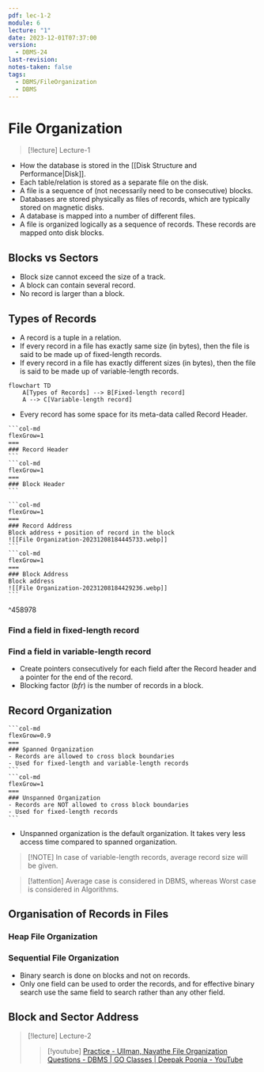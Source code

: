```yaml
---
pdf: lec-1-2
module: 6
lecture: "1"
date: 2023-12-01T07:37:00
version:
  - DBMS-24
last-revision: 
notes-taken: false
tags:
  - DBMS/FileOrganization
  - DBMS
---
```

# File Organization
> [!lecture] Lecture-1

- How the database is stored in the [[Disk Structure and Performance|Disk]].
- Each table/relation is stored as a separate file on the disk.
- A file is a sequence of (not necessarily need to be consecutive) blocks.
- Databases are stored physically as files of records, which are typically stored on magnetic disks.
- A database is mapped into a number of different files.
- A file is organized logically as a sequence of records. These records are mapped onto disk blocks.

## Blocks vs Sectors
- Block size cannot exceed the size of a track.
- A block can contain several record.
- No record is larger than a block.

## Types of Records
- A record is a tuple in a relation.
- If every record in a file has exactly same size (in bytes), then the file is said to be made up of fixed-length records.
- If every record in a file has exactly different sizes (in bytes), then the file is said to be made up of variable-length records.

```mermaid
flowchart TD
	A[Types of Records] --> B[Fixed-length record]
	A --> C[Variable-length record]
```

- Every record has some space for its meta-data called Record Header.

````col
```col-md
flexGrow=1
===
### Record Header
```
```col-md
flexGrow=1
===
### Block Header
```
````

````col
```col-md
flexGrow=1
===
### Record Address
Block address + position of record in the block
![[File Organization-20231208184445733.webp]]
```
```col-md
flexGrow=1
===
### Block Address
Block address
![[File Organization-20231208184429236.webp]]
```
````
^458978

### Find a field in fixed-length record

### Find a field in variable-length record
- Create pointers consecutively for each field after the Record header and a pointer for the end of the record.
- Blocking factor (${} bfr {}$) is the number of records in a block.

## Record Organization

````col
```col-md
flexGrow=0.9
===
### Spanned Organization
- Records are allowed to cross block boundaries
- Used for fixed-length and variable-length records
```
```col-md
flexGrow=1
===
### Unspanned Organization
- Records are NOT allowed to cross block boundaries
- Used for fixed-length records
```
````

- Unspanned organization is the default organization. It takes very less access time compared to spanned organization.

> [!NOTE] In case of variable-length records, average record size will be given.


> [!attention] 
> Average case is considered in DBMS, whereas Worst case is considered in Algorithms.

## Organisation of Records in Files

### Heap File Organization

### Sequential File Organization

- Binary search is done on blocks and not on records.
- Only one field can be used to order the records, and for effective binary search use the same field to search rather than any other field.

## Block and Sector Address


> [!lecture] Lecture-2
>> [!youtube] [Practice - Ullman, Navathe File Organization Questions - DBMS | GO Classes | Deepak Poonia - YouTube](https://www.youtube.com/watch?v=AqhR0P2fbDM)
